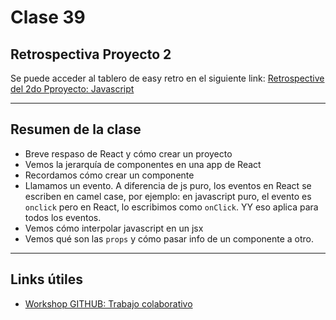 # Clase 39

## Retrospectiva Proyecto 2

Se puede acceder al tablero de easy retro en el siguiente link: [Retrospective del 2do Pproyecto: Javascript](https://easyretro.io/publicboard/Ozzu1tHSthN36ME2wDVzP7FsyW93/9e6c1caf-3d19-4269-bfaf-b2579e3a7468)

------

## Resumen de la clase

- Breve respaso de React y cómo crear un proyecto
- Vemos la jerarquía de componentes en una app de React
- Recordamos cómo crear un componente
- Llamamos un evento. A diferencia de js puro, los eventos en React se escriben en camel case, por ejemplo: en javascript puro, el evento es `onclick` pero en React, lo escribimos como `onClick`. YY eso aplica para todos los eventos.
- Vemos cómo interpolar javascript en un jsx
- Vemos qué son las `props` y cómo pasar info de un componente a otro.

------

## Links útiles

- [Workshop GITHUB: Trabajo colaborativo](https://campus.rollingcodeschool.com/mod/forum/view.php?id=10913)

